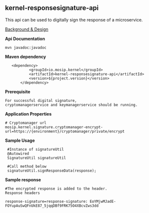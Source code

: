 ## kernel-responsesignature-api
This api can be used to digitally sign the response of a microservice.


[Background & Design](../../docs/design/kernel/kernel-responsesignature.md)


**Api Documentation**

```
mvn javadoc:javadoc
```

**Maven dependency**

 ```
    <dependency>
			<groupId>io.mosip.kernel</groupId>
			<artifactId>kernel-responsesignature-api</artifactId>
			<version>${project.version}</version>
		</dependency>
 ```
 
 **Prerequisite**
 
 ```
 For successful digital signature, 
 cryptomanagerservice and keymanagerservice should be running.
 
```
 
 **Application Properties**
 
 ```
 # Cryptomanager url
 mosip.kernel.signature.cryptomanager-encrypt-url=https://{environment}/cryptomanager/private/encrypt
 ```
 
 **Sample Usage**
 
  ```
   #Instance of signatureUtil
   @Autowired
   SignatureUtil signatureUtil
   
   #Call method below
   signatureUtil.signResponseData(response);
   ```
 **Sample response**
 
 ```
 #The encrypted response is added to the header.
 Response headers
 
 response-signature=response-signature: EoYMjwMJadE-FOYupAuSwQFnUkE87_5jqqDBf9FRK75O4XBcvZws3dd
 ```
   